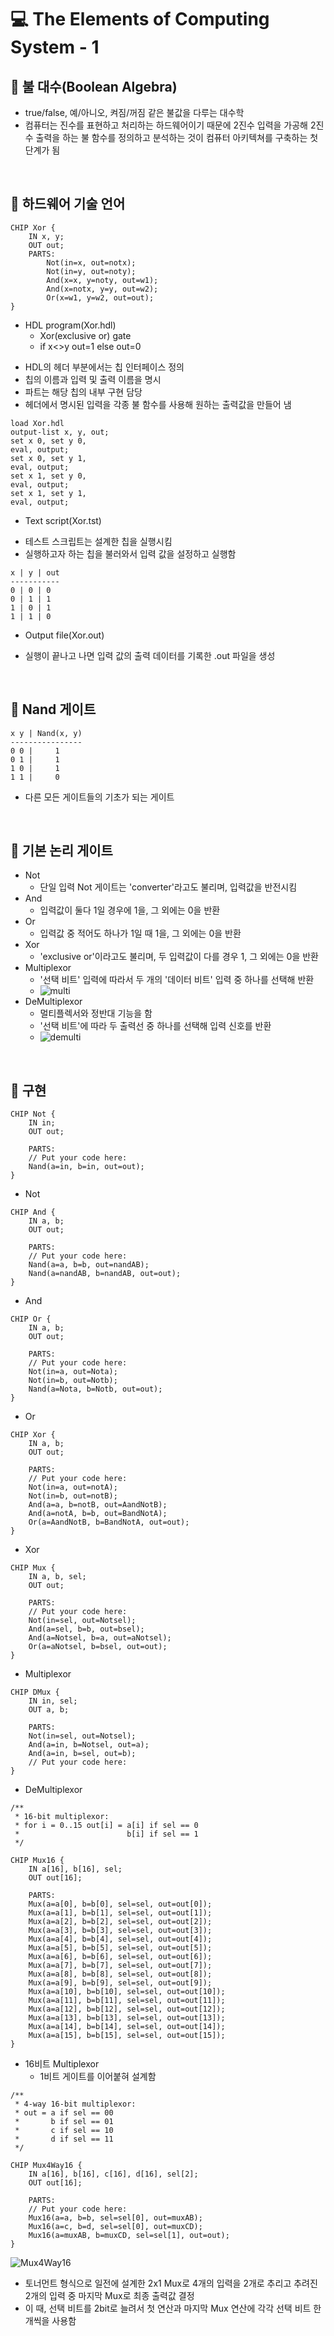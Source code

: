 # 💻 The Elements of Computing System - 1

## 🤔 불 대수(Boolean Algebra)
- true/false, 예/아니오, 켜짐/꺼짐 같은 불값을 다루는 대수학
- 컴퓨터는 진수를 표현하고 처리하는 하드웨어이기 때문에 2진수 입력을 가공해 2진수 출력을 하는 불 함수를 정의하고 분석하는 것이 컴퓨터 아키텍쳐를 구축하는 첫 단계가 됨

<br>

## 🤔 하드웨어 기술 언어

```
CHIP Xor {
    IN x, y;
    OUT out;
    PARTS:
        Not(in=x, out=notx);
        Not(in=y, out=noty);
        And(x=x, y=noty, out=w1);
        And(x=notx, y=y, out=w2);
        Or(x=w1, y=w2, out=out);
}
```
* HDL program(Xor.hdl)
  * Xor(exclusive or) gate
  * if x<>y out=1 else out=0
- HDL의 헤더 부분에서는 칩 인터페이스 정의
- 칩의 이름과 입력 및 출력 이름을 명시
- 파트는 해당 칩의 내부 구현 담당
- 헤더에서 명시된 입력을 각종 불 함수를 사용해 원하는 출력값을 만들어 냄

```
load Xor.hdl
output-list x, y, out;
set x 0, set y 0,
eval, output;
set x 0, set y 1,
eval, output;
set x 1, set y 0,
eval, output;
set x 1, set y 1,
eval, output;
```
* Text script(Xor.tst)
- 테스트 스크립트는 설계한 칩을 실행시킴
- 실행하고자 하는 칩을 불러와서 입력 값을 설정하고 실행함

```
x | y | out
-----------
0 | 0 | 0
0 | 1 | 1
1 | 0 | 1
1 | 1 | 0 
```
* Output file(Xor.out)
- 실행이 끝나고 나면 입력 값의 출력 데이터를 기록한 .out 파일을 생성

<br>

## 🤔 Nand 게이트

```
x y | Nand(x, y)
----------------
0 0 |     1
0 1 |     1
1 0 |     1
1 1 |     0 
```
- 다른 모든 게이트들의 기초가 되는 게이트

<br>

## 🤔 기본 논리 게이트
- Not
  - 단일 입력 Not 게이트는 'converter'라고도 불리며, 입력값을 반전시킴
- And
  - 입력값이 둘다 1일 경우에 1을, 그 외에는 0을 반환
- Or
  - 입력값 중 적어도 하나가 1일 때 1을, 그 외에는 0을 반환
- Xor
  - 'exclusive or'이라고도 불리며, 두 입력값이 다를 경우 1, 그 외에는 0을 반환
- Multiplexor
  - '선택 비트' 입력에 따라서 두 개의 '데이터 비트' 입력 중 하나를 선택해 반환
  - ![multi](multi.png)
- DeMultiplexor
  - 멀티플렉서와 정반대 기능을 함
  - '선택 비트'에 따라 두 출력선 중 하나를 선택해 입력 신호를 반환
  - ![demulti](demulti.png)

<br>

## 🤔 구현

```
CHIP Not {
    IN in;
    OUT out;

    PARTS:
    // Put your code here:
    Nand(a=in, b=in, out=out);
}
```
- Not

```
CHIP And {
    IN a, b;
    OUT out;

    PARTS:
    // Put your code here:
    Nand(a=a, b=b, out=nandAB);
    Nand(a=nandAB, b=nandAB, out=out);
}
```
- And

```
CHIP Or {
    IN a, b;
    OUT out;

    PARTS:
    // Put your code here:
    Not(in=a, out=Nota);
    Not(in=b, out=Notb);
    Nand(a=Nota, b=Notb, out=out);
}
```
- Or

```
CHIP Xor {
    IN a, b;
    OUT out;

    PARTS:
    // Put your code here:
    Not(in=a, out=notA);
    Not(in=b, out=notB);
    And(a=a, b=notB, out=AandNotB);
    And(a=notA, b=b, out=BandNotA);
    Or(a=AandNotB, b=BandNotA, out=out);
}
```
- Xor

```
CHIP Mux {
    IN a, b, sel;
    OUT out;

    PARTS:
    // Put your code here:
    Not(in=sel, out=Notsel);
    And(a=sel, b=b, out=bsel);
    And(a=Notsel, b=a, out=aNotsel);
    Or(a=aNotsel, b=bsel, out=out);
}
```
- Multiplexor

```
CHIP DMux {
    IN in, sel;
    OUT a, b;

    PARTS:
    Not(in=sel, out=Notsel);
    And(a=in, b=Notsel, out=a);
    And(a=in, b=sel, out=b);
    // Put your code here:
}
```
- DeMultiplexor

```
/**
 * 16-bit multiplexor: 
 * for i = 0..15 out[i] = a[i] if sel == 0 
 *                        b[i] if sel == 1
 */

CHIP Mux16 {
    IN a[16], b[16], sel;
    OUT out[16];

    PARTS:
    Mux(a=a[0], b=b[0], sel=sel, out=out[0]);
    Mux(a=a[1], b=b[1], sel=sel, out=out[1]);
    Mux(a=a[2], b=b[2], sel=sel, out=out[2]);
    Mux(a=a[3], b=b[3], sel=sel, out=out[3]);
    Mux(a=a[4], b=b[4], sel=sel, out=out[4]);
    Mux(a=a[5], b=b[5], sel=sel, out=out[5]);
    Mux(a=a[6], b=b[6], sel=sel, out=out[6]);
    Mux(a=a[7], b=b[7], sel=sel, out=out[7]);
    Mux(a=a[8], b=b[8], sel=sel, out=out[8]);
    Mux(a=a[9], b=b[9], sel=sel, out=out[9]);
    Mux(a=a[10], b=b[10], sel=sel, out=out[10]);
    Mux(a=a[11], b=b[11], sel=sel, out=out[11]);
    Mux(a=a[12], b=b[12], sel=sel, out=out[12]);
    Mux(a=a[13], b=b[13], sel=sel, out=out[13]);
    Mux(a=a[14], b=b[14], sel=sel, out=out[14]);
    Mux(a=a[15], b=b[15], sel=sel, out=out[15]);
}
```
- 16비트 Multiplexor
  - 1비트 게이트를 이어붙혀 설계함

```
/**
 * 4-way 16-bit multiplexor:
 * out = a if sel == 00
 *       b if sel == 01
 *       c if sel == 10
 *       d if sel == 11
 */

CHIP Mux4Way16 {
    IN a[16], b[16], c[16], d[16], sel[2];
    OUT out[16];

    PARTS:
    // Put your code here:
    Mux16(a=a, b=b, sel=sel[0], out=muxAB);
    Mux16(a=c, b=d, sel=sel[0], out=muxCD);
    Mux16(a=muxAB, b=muxCD, sel=sel[1], out=out);
}
```

![Mux4Way16](Mux4Way16.png)
- 토너먼트 형식으로 일전에 설계한 2x1 Mux로 4개의 입력을 2개로 추리고 추려진 2개의 입력 중 마지막 Mux로 최종 출력값 결정
- 이 때, 선택 비트를 2bit로 늘려서 첫 연산과 마지막 Mux 연산에 각각 선택 비트 한 개씩을 사용함